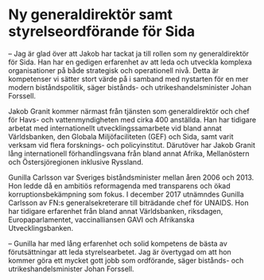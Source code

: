 # Ny generaldirektör samt styrelseordförande för Sida

– Jag är glad över att Jakob har tackat ja till rollen som ny generaldirektör för Sida. Han har en gedigen erfarenhet av att leda och utveckla komplexa organisationer på både strategisk och operationell nivå. Detta är kompetenser vi sätter stort värde på i samband med nystarten för en mer modern biståndspolitik, säger bistånds\- och utrikeshandelsminister Johan Forssell.

Jakob Granit kommer närmast från tjänsten som generaldirektör och chef för Havs\- och vattenmyndigheten med cirka 400 anställda. Han har tidigare arbetat med internationellt utvecklingssamarbete vid bland annat Världsbanken, den Globala Miljöfaciliteten (GEF) och Sida, samt varit verksam vid flera forsknings\- och policyinstitut. Därutöver har Jakob Granit lång internationell förhandlingsvana från bland annat Afrika, Mellanöstern och Östersjöregionen inklusive Ryssland.

Gunilla Carlsson var Sveriges biståndsminister mellan åren 2006 och 2013\. Hon ledde då en ambitiös reformagenda med transparens och ökad korruptionsbekämpning som fokus. I december 2017 utnämndes Gunilla Carlsson av FN:s generalsekreterare till biträdande chef för UNAIDS. Hon har tidigare erfarenhet från bland annat Världsbanken, riksdagen, Europaparlamentet, vaccinalliansen GAVI och Afrikanska Utvecklingsbanken.

– Gunilla har med lång erfarenhet och solid kompetens de bästa av förutsättningar att leda styrelsearbetet. Jag är övertygad om att hon kommer göra ett mycket gott jobb som ordförande, säger bistånds\- och utrikeshandelsminister Johan Forssell.
